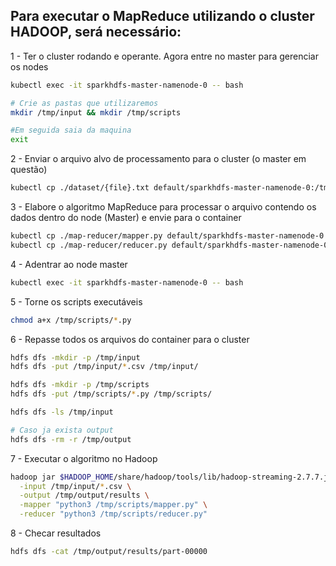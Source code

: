## Para executar o MapReduce utilizando o cluster HADOOP, será necessário:

1 - Ter o cluster rodando e operante. Agora entre no master para gerenciar os nodes

```bash
kubectl exec -it sparkhdfs-master-namenode-0 -- bash

# Crie as pastas que utilizaremos
mkdir /tmp/input && mkdir /tmp/scripts

#Em seguida saia da maquina
exit
```

2 - Enviar o arquivo alvo de processamento para o cluster (o master em questão)

```bash
kubectl cp ./dataset/{file}.txt default/sparkhdfs-master-namenode-0:/tmp/input/{file}.txt
```

3 - Elabore o algoritmo MapReduce para processar o arquivo contendo os dados dentro do node (Master) e envie para o container

```bash
kubectl cp ./map-reducer/mapper.py default/sparkhdfs-master-namenode-0:/tmp/scripts/mapper.py
kubectl cp ./map-reducer/reducer.py default/sparkhdfs-master-namenode-0:/tmp/scripts/reducer.py
```

4 - Adentrar ao node master

```bash
kubectl exec -it sparkhdfs-master-namenode-0 -- bash
```

5 - Torne os scripts executáveis

```bash
chmod a+x /tmp/scripts/*.py
```

6 - Repasse todos os arquivos do container para o cluster

```bash
hdfs dfs -mkdir -p /tmp/input
hdfs dfs -put /tmp/input/*.csv /tmp/input/

hdfs dfs -mkdir -p /tmp/scripts
hdfs dfs -put /tmp/scripts/*.py /tmp/scripts/

hdfs dfs -ls /tmp/input

# Caso ja exista output
hdfs dfs -rm -r /tmp/output
```

7 - Executar o algoritmo no Hadoop

```bash
hadoop jar $HADOOP_HOME/share/hadoop/tools/lib/hadoop-streaming-2.7.7.jar \
  -input /tmp/input/*.csv \
  -output /tmp/output/results \
  -mapper "python3 /tmp/scripts/mapper.py" \
  -reducer "python3 /tmp/scripts/reducer.py"
```

8 - Checar resultados

```bash
hdfs dfs -cat /tmp/output/results/part-00000
```
